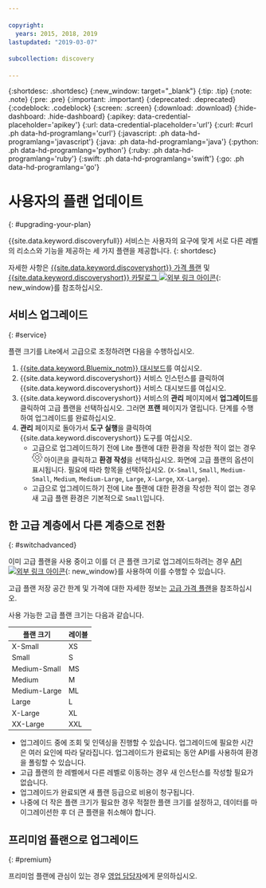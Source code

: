 ```yaml
---

copyright:
  years: 2015, 2018, 2019
lastupdated: "2019-03-07"

subcollection: discovery

---
```


{:shortdesc: .shortdesc}
{:new_window: target="_blank"}
{:tip: .tip}
{:note: .note}
{:pre: .pre}
{:important: .important}
{:deprecated: .deprecated}
{:codeblock: .codeblock}
{:screen: .screen}
{:download: .download}
{:hide-dashboard: .hide-dashboard}
{:apikey: data-credential-placeholder='apikey'} 
{:url: data-credential-placeholder='url'}
{:curl: #curl .ph data-hd-programlang='curl'}
{:javascript: .ph data-hd-programlang='javascript'}
{:java: .ph data-hd-programlang='java'}
{:python: .ph data-hd-programlang='python'}
{:ruby: .ph data-hd-programlang='ruby'}
{:swift: .ph data-hd-programlang='swift'}
{:go: .ph data-hd-programlang='go'}

# 사용자의 플랜 업데이트
{: #upgrading-your-plan}

{{site.data.keyword.discoveryfull}} 서비스는 사용자의 요구에 맞게 서로 다른 레벨의 리소스와 기능을 제공하는 세 가지 플랜을 제공합니다.
{: shortdesc}

자세한 사항은 [{{site.data.keyword.discoveryshort}} 가격 플랜](/docs/services/discovery?topic=discovery-discovery-pricing-plans#discovery-pricing-plans) 및 [{{site.data.keyword.discoveryshort}} 카탈로그 ![외부 링크 아이콘](../../icons/launch-glyph.svg "외부 링크 아이콘")](https://cloud.ibm.com/catalog/services/discovery){: new_window}를 참조하십시오. 

## 서비스 업그레이드
{: #service}

플랜 크기를 Lite에서 고급으로 조정하려면 다음을 수행하십시오.

1. [{{site.data.keyword.Bluemix_notm}} 대시보드](https://{DomainName}/dashboard)를 여십시오. 
1. {{site.data.keyword.discoveryshort}} 서비스 인스턴스를 클릭하여 {{site.data.keyword.discoveryshort}} 서비스 대시보드를 여십시오.
1. {{site.data.keyword.discoveryshort}} 서비스의 **관리** 페이지에서 **업그레이드**를 클릭하여 고급 플랜을 선택하십시오. 그러면 **프랜** 페이지가 열립니다. 단계를 수행하여 업그레이드를 완료하십시오. 
1. **관리** 페이지로 돌아가서 **도구 실행**을 클릭하여 {{site.data.keyword.discoveryshort}} 도구를 여십시오.
   - 고급으로 업그레이드하기 전에 Lite 플랜에 대한 환경을 작성한 적이 없는 경우 ![Cog](images/icon_settings.png) 아이콘을 클릭하고 **환경 작성**을 선택하십시오. 화면에 고급 플랜의 옵션이 표시됩니다. 필요에 따라 항목을 선택하십시오.  (`X-Small`, `Small`, `Medium-Small`, `Medium`, `Medium-Large`, `Large`, `X-Large`, `XX-Large`).
   - 고급으로 업그레이드하기 전에 Lite 플랜에 대한 환경을 작성한 적이 없는 경우 새 고급 플랜 환경은 기본적으로 `Small`입니다. 

## 한 고급 계층에서 다른 계층으로 전환
{: #switchadvanced} 

이미 고급 플랜을 사용 중이고 이를 더 큰 플랜 크기로 업그레이드하려는 경우 [API ![외부 링크 아이콘](../../icons/launch-glyph.svg "외부 링크 아이콘")](https://{DomainName}/apidocs/discovery#update-an-environment){: new_window}를 사용하여 이를 수행할 수 있습니다. 

고급 플랜 저장 공간 한계 및 가격에 대한 자세한 정보는 [고급 가격 플랜](/docs/services/discovery?topic=discovery-discovery-pricing-plans#advanced)을 참조하십시오.

사용 가능한 고급 플랜 크기는 다음과 같습니다. 

플랜 크기 | 레이블  
--------- | ------ 
X-Small | XS 
Small | S 
Medium-Small | MS 
Medium | M 
Medium-Large | ML 
Large | L
X-Large | XL 
XX-Large | XXL 

- 업그레이드 중에 조회 및 인덱싱을 진행할 수 있습니다. 업그레이드에 필요한 시간은 여러 요인에 따라 달라집니다. 업그레이드가 완료되는 동안 API를 사용하여 환경을 폴링할 수 있습니다.
- 고급 플랜의 한 레벨에서 다른 레벨로 이동하는 경우 새 인스턴스를 작성할 필요가 없습니다. 
- 업그레이드가 완료되면 새 플랜 등급으로 비용이 청구됩니다.
- 나중에 더 작은 플랜 크기가 필요한 경우 적절한 플랜 크기를 설정하고, 데이터를 마이그레이션한 후 더 큰 플랜을 취소해야 합니다.  

## 프리미엄 플랜으로 업그레이드
{: #premium}

프리미엄 플랜에 관심이 있는 경우 [영업 담당자](https://ibm.biz/contact-wdc-premium)에게 문의하십시오.  
